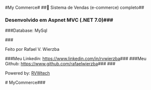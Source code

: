 #My Commerce#
##🚀 Sistema de Vendas (e-commerce) completo##
### Desenvolvido em Aspnet MVC (.NET 7.0)###
###Database: MySql</p>###
<p>Feito por Rafael V. Wierzba</p>
###Meu Linkedin: <a href="https://www.linkedin.com/in/rvwierzba">https://www.linkedin.com/in/rvwierzba</a>###
###Meu Github:  <a href="https://www.github.com/rafaelwierzba">https://www.github.com/rafaelwierzba</a>###
###<p>Powered by: <a href="https://www.rvwtech.com.br">RVWtech</a></p>#   M y C o m m e r c e ###
 
 

